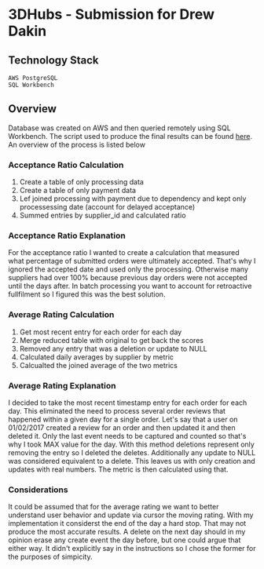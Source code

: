 # 3DHubs - Submission for Drew Dakin

## Technology Stack
```
AWS PostgreSQL 
SQL Workbench
```
## Overview
Database was created on AWS and then queried remotely using SQL Workbench. The script used to produce the final results can be found [here](3d_script.sql). An overview of the process is listed below


### Acceptance Ratio Calculation
1. Create a table of only processing data
2. Create a table of only payment data
3. Lef joined processing with payment due to dependency and kept only processessing date (account for delayed acceptance)
4. Summed entries by supplier_id and calculated ratio

### Acceptance Ratio Explanation
For the acceptance ratio I wanted to create a calculation that measured what percentage of submitted orders were ultimately accepted. That's why I ignored the accepted date and used only the processing. Otherwise many suppliers had over 100% because previous day orders were not accepted until the days after. In batch processing you want to account for retroactive fullfilment so I figured this was the best solution.

### Average Rating Calculation
1. Get most recent entry for each order for each day
2. Merge reduced table with original to get back the scores
3. Removed any entry that was a deletion or update to NULL
4. Calculated daily averages by supplier by metric
5. Calcualted the joined average of the two metrics

### Average Rating Explanation
I decided to take the most recent timestamp entry for each order for each day. This eliminated the need to process several order reviews that happened within a given day for a single order. Let's say that a user on 01/02/2017 created a review for an order and then updated it and then deleted it. Only the last event needs to be captured and counted so that's why I took MAX value for the day. With this method deletions represent only removing the entry so I deleted the deletes. Additionally any update to NULL was considered equivalent to a delete. This leaves us with only creation and updates with real numbers. The metric is then calculated using that.

### Considerations
It could be assumed that for the average rating we want to better understand user behavior and update via cursor the moving rating. With my implementation it considerst the end of the day a hard stop. That may not produce the most accurate results. A delete on the next day should in my opinion erase any create event the day before, but one could argue that either way. It didn't explicitly say in the instructions so I chose the former for the purposes of simpicity. 

